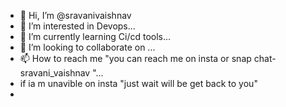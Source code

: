 - 👋 Hi, I’m @sravanivaishnav
- 👀 I’m interested in Devops...
- 🌱 I’m currently learning Ci/cd tools...
- 💞️ I’m looking to collaborate on ...
- 📫 How to reach me "you can reach me on insta or snap chat- sravani_vaishnav "...
-  if ia m unavible on insta "just wait will be get back to you"
-  

<!---
sravanivaishnav/sravanivaishnav is a ✨ special ✨ repository because its `README.md` (this file) appears on your GitHub profile.
You can click the Preview link to take a look at your changes.
--->
